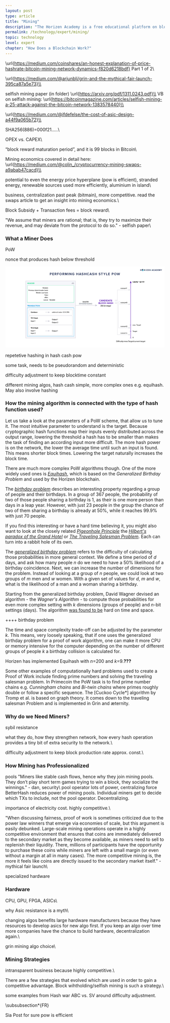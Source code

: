 ```yaml
---
layout: post
type: article
title: "Mining"
description: "The Horizen Academy is a free educational platform on blockchain technology, cryptocurrency, and privacy. This chapter is is not available yet. We add content frequently, sign up for our newsletter for notifications when it's released."
permalink: /technology/expert/mining/
topic: technology
level: expert
chapter: "How Does a Blockchain Work?"
---
```


\url{https://medium.com/coinshares/an-honest-explanation-of-price-hashrate-bitcoin-mining-network-dynamics-f820d6218bdf} Part 1 of 2\\

\url{https://medium.com/@arjunblj/grin-and-the-mythical-fair-launch-395ca87a5e73}\\

selfish mining paper (in folder) \url{https://arxiv.org/pdf/1311.0243.pdf}\\
VB on selfish mining: \url{https://bitcoinmagazine.com/articles/selfish-mining-a-25-attack-against-the-bitcoin-network-1383578440}\\

\url{https://medium.com/@ifdefelse/the-cost-of-asic-design-a44f9a065b72}\\

SHA256(886)=000f21.....\\

OPEX vs. CAPEX\\

“block reward maturation period”, and it is 99 blocks in Bitcoin\\

Mining economics covered in detail here: \url{https://medium.com/@colin_/cryptocurrency-mining-swaps-a9abab47cacd}\\



potential to even the energy price hyperplane (pow is efficient), stranded energy, renewable sources used more efficiently, aluminium in island\\

business, centralization past peak (bitmain), more competitive. read the swaps article to get an insight into mining economics.\\

Block Subsidy + Transaction fees = block reward\\

"We assume that miners are rational; that is, they
try to maximize their revenue, and may deviate from the protocol to do so." - selfish paper\\

### What a Miner Does

PoW

nonce that produces hash below threshold

![Hash Cash Style PoW](/assets/post_files/technology/expert/2.6-mining/hash_cash_pow.jpg)

repetetive hashing in hash cash pow

some task, needs to be pseudorandom and deterministic

difficulty adjustment to keep blocktime constant

different mining algos, hash cash simple, more complex ones e.g. equihash. May also involve hashing

### How the mining algorithm is connected with the type of hash function used?

Let us take a look at the parameters of a PoW scheme, that allow us to tune it. The most intuitive parameter to understand is the target. Because cryptographic hash functions map their inputs evenly distributed across the output range, lowering the threshold a hash has to be smaller than makes the task of finding an according input more difficult. The more hash power is on the network, the lower the average time until such an input is found. This means shorter block times. Lowering the target naturally increases the block time.

There are much more complex PoW algorithms though. One of the more widely used ones is [*Equihash*](https://www.cryptolux.org/images/b/b9/Equihash.pdf), which is based on the *Generalized Birthday Problem* and used by the Horizen blockchain.

The [*birthday problem*](\url{https://en.wikipedia.org/wiki/Birthday_problem}) describes an interesting property regarding a group of people and their birthdays. In a group of 367 people, the probability of two of those people sharing a birthday is 1, as their is one more person than days in a leap year. However, with just 23 people in the group the chance of two of them sharing a birthday is already at 50\%, while it reaches 99.9\% with just 70 people.

If you find this interesting or have a hard time believing it, you might also want to look at the closely related [*Pigeonhole Principle*](https://en.wikipedia.org/wiki/Pigeonhole_principle) the [*Hilbert's paradox of the Grand Hotel*](https://medium.com/i-math/hilberts-infinite-hotel-paradox-ca388533f05l) or [*The Traveling Salesman Problem*](https://en.wikipedia.org/wiki/Travelling_salesman_problem). Each can turn into a rabbit hole of its own.

The [*generalized birthday problem*](https://en.wikipedia.org/wiki/Birthday_problem#The_generalized_birthday_problem) refers to the difficulty of calculating those probabilities in more general context. We define a time period of *d* days, and ask how many people *n* do we need to have a 50% likelihood of a birthday coincidence. Next, we can increase the number of dimensions for the problem. Instead of looking at a group of *n* people, we could look at two groups of *m* men and *w* women. With a given set of values for *d*, *m* and *w*, what is the likelihood of a man and a woman sharing a birthday.

Starting from the generalized birthday problem, David Wagner devised an algorithm - the *Wagner's Algorithm* - to compute those probabilities for even more complex setting with *k* dimensions (groups of people) and *n*-bit settings (days). The algorithm [was found to be](https://pdfs.semanticscholar.org/06f4/507d9f584b544f96364cae2ad41e78e4035b.pdf) hard on time and space.

++++ birthday problem

The time and space complexity trade-off can be adjusted by the parameter *k*. This means, very loosely speaking, that if one uses the generalized birthday problem for a proof of work algorithm, one can make it more CPU or memory intensive for the computer depending on the number of different groups of people *k* a birthday collision is calculated for.

Horizen has implemented Equihash with *n*=200 and *k*=9.**???**

Some other examples of computationally hard problems used to create a Proof of Work include finding prime numbers and solving the traveling salesman problem. In Primecoin the PoW task is to find prime number chains e.g. *Cunningham chains* and *Bi-twin chains* where primes roughly double or follow a specific sequence. The [Cuckoo Cycle*] algorithm by Tromp et al. is based on graph theory. It comes down to the traveling salesman Problem and is implemented in Grin and æternity.

### Why do we Need Miners?

sybil resistance

what they do, how they strengthen network, how every hash operation provides a tiny bit of extra security to the network.\\

difficulty adjustment to keep block production rate approx. const.\\

### How Mining has Professionalized


pools
"Miners like stable cash flows, hence why they join mining pools. They don’t play short term games trying to win a block, they socialize the winnings." - dan, security\\
pool operator lots of power, centralizing force
BetterHash reduces power of mining pools. Individual miners get to decide which TXs to include, not the pool operator. Decentralizing.


importance of electricity cost. highly competitive.\\

"When discussing fairness, proof of work is sometimes criticized due to the power law winners that emerge via economies of scale, but this argument is easily debunked. Large-scale mining operations operate in a highly competitive environment that ensures that coins are immediately delivered to the secondary market as they become available, as miners need to sell to replenish their liquidity. There, millions of participants have the opportunity to purchase these coins while miners are left with a small margin (or even without a margin at all in many cases). The more competitive mining is, the more it feels like coins are directly issued to the secondary market itself." - mythical fair launch\\

specialized hardware

### Hardware

CPU, GPU, FPGA, ASICs\\

why Asic resistance is a myth\\

changing algos benefits large hardware manufacturers because they have resources to develop asics for new algo first. If you keep an algo over time more companies have the chance to build hardware, decentralization again.\\

grin mining algo choice\\

### Mining Strategies

intransparent business because highly competitive.\\

There are a few strategies that evolved which are used in order to gain a competitive advantage. Block wihtholding/selfish mining is such a strategy.\\

some examples from Hash war ABC vs. SV around difficulty adjustment.

\subsubsection*{FR}

Sia Post for sure
pow is efficient

